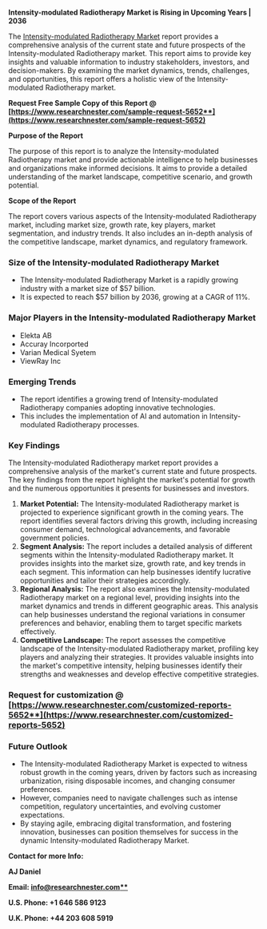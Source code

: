 ﻿**Intensity-modulated Radiotherapy Market is Rising in Upcoming Years | 2036**

The [Intensity-modulated Radiotherapy Market](https://www.researchnester.com/reports/intensity-modulated-radiotherapy-market/5652) report provides a comprehensive analysis of the current state and future prospects of the Intensity-modulated Radiotherapy market. This report aims to provide key insights and valuable information to industry stakeholders, investors, and decision-makers. By examining the market dynamics, trends, challenges, and opportunities, this report offers a holistic view of the Intensity-modulated Radiotherapy market.

**Request Free Sample Copy of this Report @ [https://www.researchnester.com/sample-request-5652**](https://www.researchnester.com/sample-request-5652)**

**Purpose of the Report**

The purpose of this report is to analyze the Intensity-modulated Radiotherapy market and provide actionable intelligence to help businesses and organizations make informed decisions. It aims to provide a detailed understanding of the market landscape, competitive scenario, and growth potential.

**Scope of the Report**

The report covers various aspects of the Intensity-modulated Radiotherapy market, including market size, growth rate, key players, market segmentation, and industry trends. It also includes an in-depth analysis of the competitive landscape, market dynamics, and regulatory framework.
### **Size of the Intensity-modulated Radiotherapy Market**
- The Intensity-modulated Radiotherapy Market is a rapidly growing industry with a market size of $57 billion.
- It is expected to reach $57 billion by 2036, growing at a CAGR of 11%.
### **Major Players in the Intensity-modulated Radiotherapy Market**
- Elekta AB
- Accuray Incorported
- Varian Medical Syetem
- ViewRay Inc
### **Emerging Trends**
- The report identifies a growing trend of Intensity-modulated Radiotherapy companies adopting innovative technologies.
- This includes the implementation of AI and automation in Intensity-modulated Radiotherapy processes.
### **Key Findings**
The Intensity-modulated Radiotherapy market report provides a comprehensive analysis of the market's current state and future prospects. The key findings from the report highlight the market's potential for growth and the numerous opportunities it presents for businesses and investors.

1. **Market Potential:** The Intensity-modulated Radiotherapy market is projected to experience significant growth in the coming years. The report identifies several factors driving this growth, including increasing consumer demand, technological advancements, and favorable government policies.
1. **Segment Analysis:** The report includes a detailed analysis of different segments within the Intensity-modulated Radiotherapy market. It provides insights into the market size, growth rate, and key trends in each segment. This information can help businesses identify lucrative opportunities and tailor their strategies accordingly.
1. **Regional Analysis:** The report also examines the Intensity-modulated Radiotherapy market on a regional level, providing insights into the market dynamics and trends in different geographic areas. This analysis can help businesses understand the regional variations in consumer preferences and behavior, enabling them to target specific markets effectively.
1. **Competitive Landscape:** The report assesses the competitive landscape of the Intensity-modulated Radiotherapy market, profiling key players and analyzing their strategies. It provides valuable insights into the market's competitive intensity, helping businesses identify their strengths and weaknesses and develop effective competitive strategies.
### **Request for customization @ [https://www.researchnester.com/customized-reports-5652**](https://www.researchnester.com/customized-reports-5652)**
### **Future Outlook**
- The Intensity-modulated Radiotherapy Market is expected to witness robust growth in the coming years, driven by factors such as increasing urbanization, rising disposable incomes, and changing consumer preferences.
- However, companies need to navigate challenges such as intense competition, regulatory uncertainties, and evolving customer expectations.
- By staying agile, embracing digital transformation, and fostering innovation, businesses can position themselves for success in the dynamic Intensity-modulated Radiotherapy Market.

**Contact for more Info:**

**AJ Daniel**

**Email: [info@researchnester.com**](mailto:info@researchnester.com)**

**U.S. Phone: +1 646 586 9123** 

**U.K. Phone: +44 203 608 5919**

